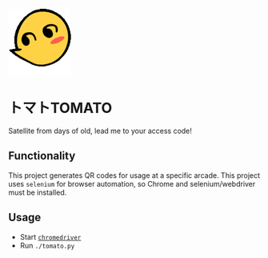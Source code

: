![robot](img/eddie.gif)

# トマトTOMATO
Satellite from days of old, lead me to your access code!

## Functionality
This project generates QR codes for usage at a specific arcade. This project uses `selenium` for browser automation, so Chrome and selenium/webdriver must be installed.

## Usage
- Start [`chromedriver`](https://sites.google.com/a/chromium.org/chromedriver/)
- Run `./tomato.py`
